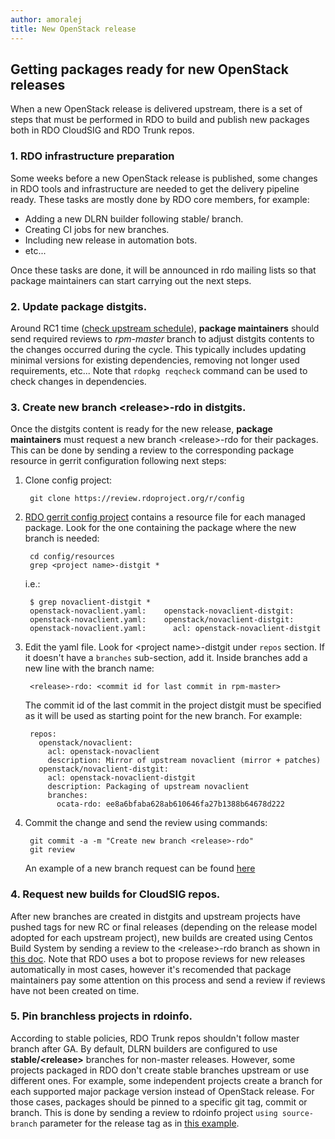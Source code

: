 ```yaml
---
author: amoralej
title: New OpenStack release
---
```


## Getting packages ready for new OpenStack releases

When a new OpenStack release is delivered upstream, there is a set of steps that
must be performed in RDO to build and publish new packages both in RDO CloudSIG and
RDO Trunk repos.

### 1. RDO infrastructure preparation
Some weeks before a new OpenStack release is published, some changes in RDO tools and
infrastructure are needed to get the delivery pipeline ready. These tasks are mostly done
by RDO core members, for example:

- Adding a new DLRN builder following stable/<new release> branch.
- Creating CI jobs for new branches.
- Including new release in automation bots.
- etc...

Once these tasks are done, it will be announced in rdo mailing lists so that package
maintainers can start carrying out the next steps.


### 2. Update package distgits.
Around RC1 time ([check upstream schedule](https://releases.openstack.org/pike/schedule.html)), **package maintainers**
should send required reviews to *rpm-master* branch to adjust distgits contents to the
changes occurred during the cycle. This typically includes updating minimal versions for
existing dependencies, removing not longer used requirements, etc... Note that
`rdopkg reqcheck` command can be used to check changes in dependencies.

### 3. Create new branch &lt;release>-rdo in distgits.
Once the distgits content is ready for the new release, **package maintainers** must request a new
branch &lt;release>-rdo for their packages. This can be done by sending a review to the corresponding package
resource in gerrit configuration following next steps:

1. Clone config project:
    
        git clone https://review.rdoproject.org/r/config
    
2. [RDO gerrit config project](https://review.rdoproject.org/r/gitweb?p=config.git;a=tree;f=resources;hb=refs/heads/master)
contains a resource file for each managed package. Look for the one containing
the package where the new branch is needed:
    
        cd config/resources
        grep <project name>-distgit *

    i.e.:
    
        $ grep novaclient-distgit *
        openstack-novaclient.yaml:    openstack-novaclient-distgit:
        openstack-novaclient.yaml:    openstack/novaclient-distgit:
        openstack-novaclient.yaml:      acl: openstack-novaclient-distgit
    
3. Edit the yaml file. Look for &lt;project name>-distgit under `repos` section.
If it doesn't have a `branches` sub-section, add it. Inside branches add a new line
with the branch name:
    
        <release>-rdo: <commit id for last commit in rpm-master>
    
    The commit id of the last commit in the project distgit must be specified as it
    will be used as starting point for the new branch. For example:
    
        repos:
          openstack/novaclient:
            acl: openstack-novaclient
            description: Mirror of upstream novaclient (mirror + patches)
          openstack/novaclient-distgit:
            acl: openstack-novaclient-distgit
            description: Packaging of upstream novaclient
            branches:
              ocata-rdo: ee8a6bfaba628ab610646fa27b1388b64678d222
    
4. Commit the change and send the review using commands:
    
        git commit -a -m "Create new branch <release>-rdo"
        git review
    

    An example of a new branch request can be found [here](https://review.rdoproject.org/r/#/c/6840/)


### 4. Request new builds for CloudSIG repos.
After new branches are created in distgits and upstream projects have pushed tags for
new RC or final releases (depending on the release model adopted for each upstream
project), new builds are created using Centos Build System by sending a review to the
&lt;release>-rdo branch as shown in [this doc](https://www.rdoproject.org/documentation/rdo-packaging/#rebasing-on-new-version).
Note that RDO uses a bot to propose reviews for new releases automatically in most
cases, however it's recomended that package maintainers pay some attention on this process
and send a review if reviews have not been created on time.

### 5. Pin branchless projects in rdoinfo.
According to stable policies, RDO Trunk repos shouldn't follow master branch after GA.
By default, DLRN builders are configured to use **stable/&lt;release>** branches for non-master
releases. However, some projects packaged in RDO don't create stable branches upstream
or use different ones. For example, some independent projects create a branch for
each supported major package version instead of OpenStack release. For those cases, packages
should be pinned to a specific git tag, commit or branch. This is done by sending
a review to rdoinfo project `using source-branch` parameter for the release tag as
in [this example](https://review.rdoproject.org/r/#/c/7121).
